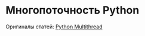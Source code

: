 # Многопоточность Python

Оригиналы статей: [Python Multithread](https://www.bogotobogo.com/python/Multithread/python\_multithreading\_Synchronization\_Condition\_Objects\_Producer\_Consumer.php)

